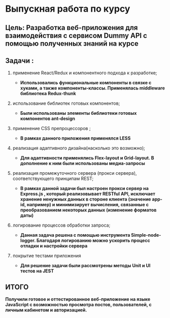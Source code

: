 # Выпускная работа по курсу

## Цель: Разработка веб-приложения для взаимодействия с сервисом Dummy API с помощью полученных знаний на курсе

## Задачи : 
1. применение React/Redux и компонентного подхода к разработке;
   - **Использовались функциональные компоненты в связке с хуками, а также компоненты-классы. Применялась middleware библиотека Redux-thunk** 
    
2. использование библиотек готовых компонентов; 
    - **Были использованы элементы библиотеки готовых компонентов ant-design** 
 
3. применение CSS препроцессоров ;
    - **В рамках данного приложения применялся LESS**
  
4. реализация адаптивного дизайна(насколько это возможно);
    - **Для адаптивности применялись Flex-layout и Grid-layout. В дополнение к ним были использованы медиа-запросы**
  
5. реализация промежуточного сервера (прокси сервера), соответствующего принципам REST;
    - **В рамках данной задачи был настроен прокси сервер на Express.js , который реализовывает RESTful API, исключает хранение ненужных данных в стороне клиента (значение app-id, например) и минимизирует вычисления, связанные с преобразованием некоторых данных (изменение форматов даты)** 
  
6. логирование процессов обработки запроса;
    - **Данная задача решена с помощью инструмента Simple-node-logger. Благодаря логированию можно ускорить процесс отладки и настройки сервера**
  
7. покрытие тестами приложения
    - **Для решение задачи были рассмотрены методы Unit и UI тестов на JEST**

## ИТОГО
**Получили готовое и оттестированное веб-приложение на языке JavaScript с возможностью просмотра постов, пользователей, с личным кабинетом и авторизацией.**
